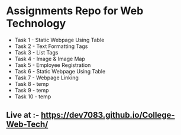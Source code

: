 # Assignments Repo for Web Technology

- Task 1 - Static Webpage Using Table
- Task 2 - Text Formatting Tags
- Task 3 - List Tags
- Task 4 - Image & Image Map
- Task 5 - Employee Registration
- Task 6 - Static Webpage Using Table
- Task 7 - Webpage Linking
- Task 8 - temp 
- Task 9 - temp 
- Task 10 - temp 

## Live at :- https://dev7083.github.io/College-Web-Tech/

